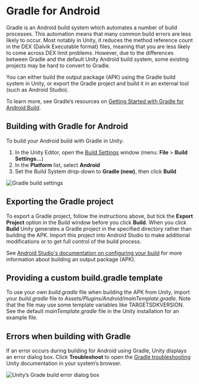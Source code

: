 # Gradle for Android

Gradle is an Android build system which automates a number of build processes. This automation means that many common build errors are less likely to occur. Most notably in Unity, it reduces the method reference count in the DEX (Dalvik Executable format) files, meaning that you are less likely to come across DEX limit problems. However, due to the differences between Gradle and the default Unity Android build system, some existing projects may be hard to convert to Gradle.

You can either build the output package (APK) using the Gradle build system in Unity, or export the Gradle project and build it in an external tool (such as Android Studio).

To learn more, see Gradle’s resources on [Getting Started with Gradle for Android Build](https://gradle.org/getting-started-android-build/).

## Building with Gradle for Android

To build your Android build with Gradle in Unity: 

1. In the Unity Editor, open the  [Build Settings](BuildSettings) window (menu: __File__ > __Build Settings...__) 
2. In the __Platform__ list, select __Android__ 
3. Set the Build System drop-down to __Gradle (new)__, then click __Build__

![Gradle build settings](../uploads/Main/gradlebuildsettings.png)

## Exporting the Gradle project

To export a Gradle project, follow the instructions above, but tick the __Export Project__ option in the Build window before you click __Build__. When you click __Build__ Unity generates a Gradle project in the specified directory rather than building the APK. Import this project into Android Studio to make additional modifications or to get full control of the build process.

See [Android Studio's documentation on configuring your build](https://developer.android.com/studio/build/index.html) for more information about building an output package (APK).

## Providing a custom build.gradle template

To use your own _build.gradle_ file when building the APK from Unity, import your _build.gradle_ file to _Assets/Plugins/Android/mainTemplate.gradle_. Note that the file may use some template variables like TARGETSDKVERSION. See the default _mainTemplate.gradle_ file in the Unity installation for an example file.

## Errors when building with Gradle

If an error occurs during building for Android using Gradle, Unity displays an error dialog box. Click __Troubleshoot__ to open the [Gradle troubleshooting](android-gradle-troubleshooting) Unity documentation in your system’s browser.

![Unity’s Grade build error dialog box](../uploads/Main/gradleerrorapk.png)


